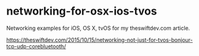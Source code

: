 # networking-for-osx-ios-tvos
Networking examples for iOS, OS X, tvOS for my theswiftdev.com article.

https://theswiftdev.com/2015/10/15/networking-not-just-for-tvos-bonjour-tcp-udp-corebluetooth/
